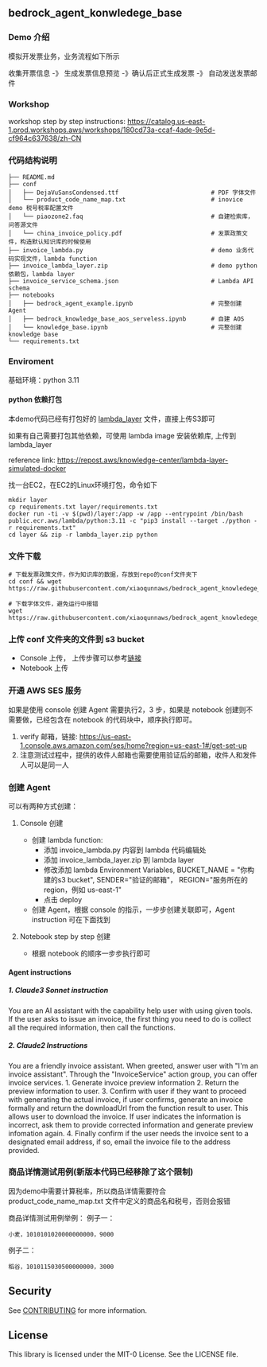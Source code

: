 ## bedrock_agent_konwledege_base

### Demo 介绍

模拟开发票业务，业务流程如下所示

收集开票信息 -》 生成发票信息预览 -》确认后正式生成发票 -》 自动发送发票邮件

### Workshop
workshop step by step instructions: https://catalog.us-east-1.prod.workshops.aws/workshops/180cd73a-ccaf-4ade-9e5d-cf964c637638/zh-CN

### 代码结构说明 
```
├── README.md
├── conf
│   ├── DejaVuSansCondensed.ttf                          # PDF 字体文件
│   └── product_code_name_map.txt                        # inovice demo 税号税率配置文件
│   └── piaozone2.faq                                    # 自建检索库，问答源文件
│   └── china_invoice_policy.pdf                         # 发票政策文件，构造默认知识库的时候使用
├── invoice_lambda.py                                    # demo 业务代码实现文件，lambda function
├── invoice_lambda_layer.zip                             # demo python 依赖包，lambda layer
├── invoice_service_schema.json                          # Lambda API schema
├── notebooks
│   ├── bedrock_agent_example.ipynb                      # 完整创建 Agent
│   ├── bedrock_knowledge_base_aos_serveless.ipynb       # 自建 AOS
│   └── knowledge_base.ipynb                             # 完整创建 knowledge base
└── requirements.txt
```

### Enviroment
基础环境：python 3.11

#### python 依赖打包
本demo代码已经有打包好的 [lambda_layer](https://github.com/xiaoqunnaws/bedrock_agent_knowledege_base/blob/main/invoice_lambda_layer.zip) 文件，直接上传S3即可

如果有自己需要打包其他依赖，可使用 lambda image 安装依赖库, 上传到 lambda_layer

reference link: https://repost.aws/knowledge-center/lambda-layer-simulated-docker

找一台EC2，在EC2的Linux环境打包，命令如下

```
mkdir layer
cp requirements.txt layer/requirements.txt
docker run -ti -v $(pwd)/layer:/app -w /app --entrypoint /bin/bash public.ecr.aws/lambda/python:3.11 -c "pip3 install --target ./python -r requirements.txt"
cd layer && zip -r lambda_layer.zip python
```

### 文件下载

```
# 下载发票政策文件，作为知识库的数据，存放到repo的conf文件夹下
cd conf && wget https://raw.githubusercontent.com/xiaoqunnaws/bedrock_agent_knowledege_base/0ce02abfe74c3e5f39f85b18dec0e9dd9322267c/conf/china_invoice_policy.pdf

# 下载字体文件，避免运行中报错
wget https://raw.githubusercontent.com/xiaoqunnaws/bedrock_agent_knowledege_base/0ce02abfe74c3e5f39f85b18dec0e9dd9322267c/conf/DejaVuSansCondensed.ttf
```


### 上传 conf 文件夹的文件到 s3 bucket
- Console 上传， 上传步骤可以参考[链接](https://catalog.us-east-1.prod.workshops.aws/workshops/180cd73a-ccaf-4ade-9e5d-cf964c637638/zh-CN/1-upload-files-to-s3)
- Notebook 上传

### 开通 AWS SES 服务

如果是使用 console 创建 Agent 需要执行2，3 步，如果是 notebook 创建则不需要做，已经包含在 notebook 的代码块中，顺序执行即可。

1. verify 邮箱，链接: https://us-east-1.console.aws.amazon.com/ses/home?region=us-east-1#/get-set-up
2. 注意测试过程中，提供的收件人邮箱也需要使用验证后的邮箱，收件人和发件人可以是同一人


### 创建 Agent
可以有两种方式创建：

1. Console 创建
    - 创建 lambda function: 
        * 添加 invoice_lambda.py 内容到 lambda 代码编辑处
        * 添加 invoice_lambda_layer.zip 到 lambda layer
        * 修改添加 lambda Environment Variables, BUCKET_NAME = "你构建的s3 bucket", SENDER="验证的邮箱"， REGION="服务所在的region，例如 us-east-1"
        * 点击 deploy
    - 创建 Agent，根据 console 的指示，一步步创建关联即可，Agent instruction 可在下面找到

2. Notebook step by step 创建
    - 根据 notebook 的顺序一步步执行即可

#### Agent instructions

##### 1. Claude3 Sonnet instruction
You are an AI assistant with the capability help user with using given tools. If the user asks to issue an invoice, the first thing you need to do is collect all the required information, then call the functions.

##### 2. Claude2 Instructions
You are a friendly invoice assistant. When greeted, answer user with "I'm an invoice assistant". Through the "InvoiceService" action group, you can offer invoice services. 1. Generate invoice preview information 2. Return the preview information to user. 3. Confirm with user if they want to proceed with generating the actual invoice, if user confirms, generate an invoice formally and return the downloadUrl from the function result to user. This allows user to download the invoice. If user indicates the information is incorrect, ask them to provide corrected information and generate preview infomation again. 4. Finally confirm if the user needs the invoice sent to a designated email address, if so, email the invoice file to the address provided.


### 商品详情测试用例(新版本代码已经移除了这个限制)
因为demo中需要计算税率，所以商品详情需要符合 product_code_name_map.txt 文件中定义的商品名和税号，否则会报错

商品详情测试用例举例：
例子一：
```
小麦，1010101020000000000，9000
```

例子二：
```
稻谷，1010115030500000000，3000
```

## Security

See [CONTRIBUTING](CONTRIBUTING.md#security-issue-notifications) for more information.

## License

This library is licensed under the MIT-0 License. See the LICENSE file.

